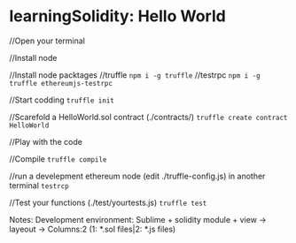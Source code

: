 # learningSolidity: Hello World

//Open your terminal

//Install node

//Install node packtages
//truffle
`npm i -g truffle`
//testrpc 
`npm i -g truffle ethereumjs-testrpc`

//Start codding
`truffle init`

//Scarefold a HelloWorld.sol contract (./contracts/)
`truffle create contract HelloWorld`

//Play with the code

//Compile
`truffle compile`

//run a develepment ethereum node (edit ./truffle-config.js) in another terminal
`testrcp`

 //Test your functions (./test/yourtests.js)
`truffle test`

Notes: Development environment: Sublime + solidity module + view -> layeout -> Columns:2 (1: *.sol files|2: *.js files)